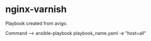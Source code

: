 # nginx-varnish
Playbook created from avigo.

Command --> ansible-playbook playbook_name.yaml -e "host=all"
